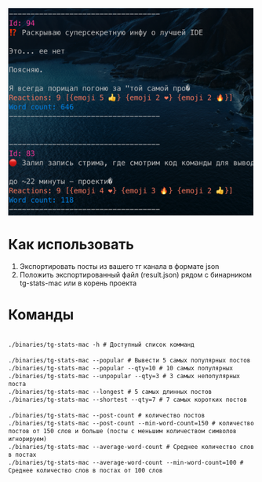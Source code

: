 <img src="images/main.png" width="500px" />

# Как использовать

1. Экспортировать посты из вашего тг канала в формате json
2. Положить экспортированный файл (result.json) рядом с бинарником tg-stats-mac или в корень проекта

# Команды
```shell

./binaries/tg-stats-mac -h # Доступный список комманд

./binaries/tg-stats-mac --popular # Вывести 5 самых популярных постов
./binaries/tg-stats-mac --popular --qty=10 # 10 самых популярных
./binaries/tg-stats-mac --unpopular --qty=3 # 3 самых непопулярных поста
./binaries/tg-stats-mac --longest # 5 самых длинных постов
./binaries/tg-stats-mac --shortest --qty=7 # 7 самых коротких постов

./binaries/tg-stats-mac --post-count # количество постов
./binaries/tg-stats-mac --post-count --min-word-count=150 # количество постов от 150 слов и больше (посты с меньшим количеством символов игнорируем) 
./binaries/tg-stats-mac --average-word-count # Среднее количество слов в постах
./binaries/tg-stats-mac --average-word-count --min-word-count=100 # Среднее количество слов в постах от 100 слов
```

